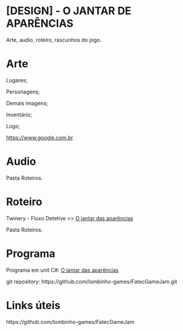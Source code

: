 # [DESIGN] - O JANTAR DE APARÊNCIAS
Arte, audio, roteiro, rascunhos do jogo.

# Arte
<p>Lugares;</p>
<p>Personagens;</p>
<p>Demais imagens;</p>
<p>Inventário;</p>
<p>Logo;</p>


<a href="https://www.google.com.br">https://www.google.com.br</a>

# Audio
<p>Pasta Roteiros.

# Roteiro
<p>Twinery - Fluxo Detetive >> <a href="https://twinery.org/2/#!/stories/e9252e92-cabb-4a1b-be5d-2bf6e56c415e">O jantar das aparências</a>
<p>Pasta Roteiros.

# Programa

<p>Programa em unit C#: <a href="https://github.com/lombinho-games/FatecGameJam">O jantar das aparências</a>
<p>git repository: https://github.com/lombinho-games/FatecGameJam.git

# Links úteis
<p>https://github.com/lombinho-games/FatecGameJam


